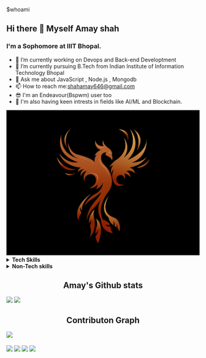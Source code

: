 $whoami
### <h2>Hi there 👋 Myself Amay shah </h2>

<h3> I'm a Sophomore at IIIT Bhopal.</h3>






- 🔭 I’m currently working on Devops and Back-end Developtment
- 🌱 I’m currently pursuing B.Tech from Indian Institute of Information Technology Bhopal 
- 💬 Ask me about JavaScript , Node.js , Mongodb
- 📫 How to reach me:shahamay646@gmail.com 
- 😎 I'm an Endeavour(Bspwm) user too
- 🤩 I'm also having keen intrests in fields like AI/ML and Blockchain. 


<img src="https://github.com/Annoyshah/Annoyshah/blob/main/AmayOp.jpg">

<details>
<summary align="left"><b>Tech Skills</b></summary>
<br>
<div>
<h3>Programming languages </h3>
<img src="https://github.com/devicons/devicon/blob/master/icons/c/c-original.svg" width="40">
<img src="https://github.com/devicons/devicon/blob/master/icons/cplusplus/cplusplus-original.svg" width="40">
 <img src="https://github.com/devicons/devicon/blob/master/icons/rust/rust-plain.svg" width="40">

<h3> Frontend dev skills</h3><br>
<img src="https://github.com/devicons/devicon/blob/master/icons/css3/css3-original-wordmark.svg" alt="css" width="40">
<img src="https://github.com/devicons/devicon/blob/master/icons/bootstrap/bootstrap-original.svg" width="40">
<img src="https://github.com/devicons/devicon/blob/master/icons/html5/html5-original-wordmark.svg" alt="html5" width="40">
<img src="https://github.com/devicons/devicon/blob/master/icons/javascript/javascript-original.svg" alt="javascript" width="40">
</div>
 
<br>
 
  <div>
  <h3>Backend dev skills</h3>
  <img src="https://github.com/devicons/devicon/blob/master/icons/nodejs/nodejs-original-wordmark.svg" alt="node js" width="40">
  <img src="https://github.com/devicons/devicon/blob/master/icons/express/express-original.svg" width="40">
  <img src="https://github.com/devicons/devicon/blob/master/icons/mongodb/mongodb-original-wordmark.svg" alt="node js" width="40">
  <img src="https://github.com/devicons/devicon/blob/master/icons/fastapi/fastapi-original.svg" width="40">
  <img src="https://github.com/devicons/devicon/blob/master/icons/sqlite/sqlite-plain.svg" alt="node js" width="40">
  <img src="https://github.com/devicons/devicon/blob/master/icons/flask/flask-original-wordmark.svg" alt="node js" width="40">
  </div>
  
  
<br>
 <h3>  DevOps skills </h3>
<img src="https://github.com/devicons/devicon/blob/master/icons/kubernetes/kubernetes-plain.svg" width="40">
<img src="https://github.com/devicons/devicon/blob/master/icons/docker/docker-plain.svg" width="40">



</details>
<details>
<summary><b>Non-Tech skills</b></summary>
<br>
Leadership Ability
<br>
Communication Skills
</details>
<h2 align="center"><b>Amay's Github stats</b></h2>
<span><img src ="https://github-readme-stats.vercel.app/api?username=Annoyshah"></span> <span><img src="https://github-readme-streak-stats.herokuapp.com/?user=Annoyshah&theme=dark"></span>

<!-- <h2><b>Wakatime Stats</b></h2>
<img src="https://github-readme-stats.vercel.app/api/wakatime?username=Annoyshah"> -->
<h2 align="Center">Contributon Graph</h2>
<div><img src="https://activity-graph.herokuapp.com/graph?username=Annoyshah&theme=dracula"></div>
<br/>

<div><img src ="https://img.shields.io/github/commit-activity/m/Annoyshah/Annoyshah">
  <img src="https://img.shields.io/github/followers/Annoyshah?style=social">
  <img src="https://img.shields.io/twitter/url?style=social&url=https%3A%2F%2Ftwitter.com%2FShah7Amay%3Ft%3D-EWskL_btTv3sZo17npzfw%26s%3D09">
<img src="https://img.shields.io/reddit/user-karma/combined/Annoyshah0612?style=social"

</div>

  
  </div>
 

          
          
          

